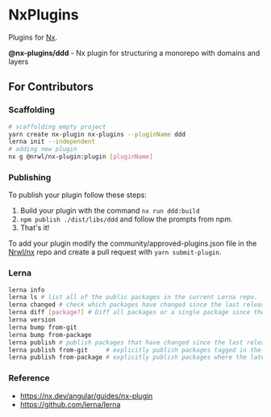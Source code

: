 # NxPlugins

Plugins for [Nx](https://nx.dev).

**@nx-plugins/ddd** - Nx plugin for structuring a monorepo with domains and layers

## For Contributors

### Scaffolding

```bash
# scaffolding empty project
yarn create nx-plugin nx-plugins --pluginName ddd
lerna init --independent
# adding new plugin
nx g @nrwl/nx-plugin:plugin [pluginName]
```

### Publishing

To publish your plugin follow these steps:

1. Build your plugin with the command `nx run ddd:build`
2. `npm publish ./dist/libs/ddd` and follow the prompts from npm.
3. That's it!

To add your plugin modify the community/approved-plugins.json file in the [Nrwl/nx](https://github.com/nrwl/nx/blob/master/community/approved-plugins.json) repo and create a pull request with `yarn submit-plugin`.

### Lerna

```bash
lerna info
lerna ls # list all of the public packages in the current Lerna repo.
lerna changed # check which packages have changed since the last release.
lerna diff [package?] # Diff all packages or a single package since the last release.
lerna version
lerna bump from-git
lerna bump from-package
lerna publish # publish packages that have changed since the last release
lerna publish from-git     # explicitly publish packages tagged in the current commit
lerna publish from-package # explicitly publish packages where the latest version is not present in the registry
```

### Reference

- <https://nx.dev/angular/guides/nx-plugin>
- <https://github.com/lerna/lerna>

